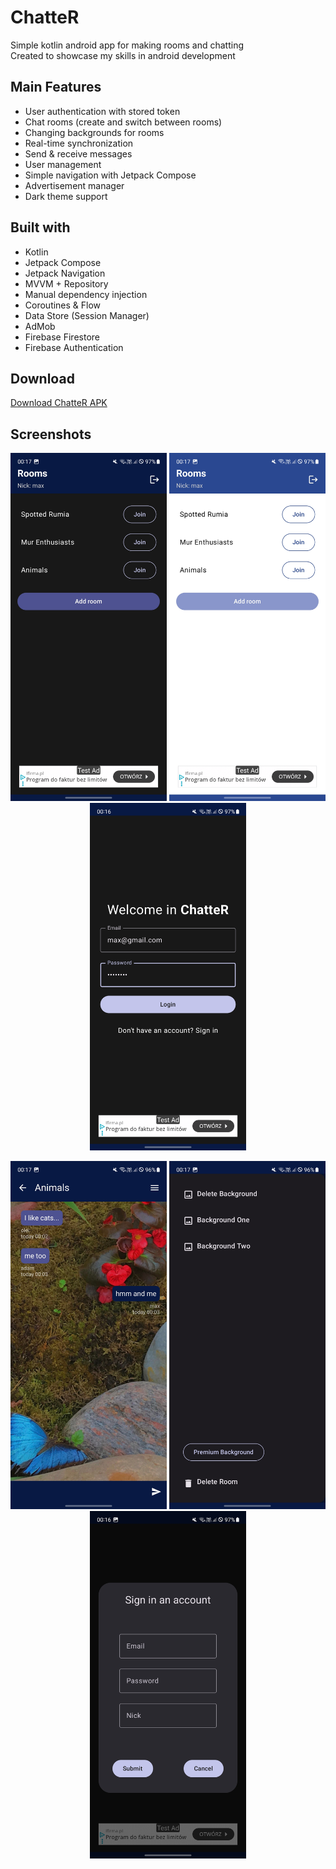# ChatteR
Simple kotlin android app for making rooms and chatting   
Created to showcase my skills in android development

## Main Features
- User authentication with stored token
- Chat rooms (create and switch between rooms)
- Changing backgrounds for rooms
- Real-time synchronization
- Send & receive messages
- User management
- Simple navigation with Jetpack Compose
- Advertisement manager
- Dark theme support

## Built with
- Kotlin
- Jetpack Compose
- Jetpack Navigation
- MVVM + Repository
- Manual dependency injection
- Coroutines & Flow
- Data Store (Session Manager)
- AdMob
- Firebase Firestore
- Firebase Authentication

## Download

[Download ChatteR APK](https://github.com/komodobear/ChatteR-AndroidApp/releases/latest)


## Screenshots
<p align="center">
  <img src="screenshots/screen_1.jpg" alt="Main Screen Dark" width="250"/>
  <img src="screenshots/screen_2.jpg" alt="Main Screen Light" width="250"/>
  <img src="screenshots/screen_3.jpg" alt="Edit Screen" width="250"/>
</p>
<p align="center">
  <img src="screenshots/screen_4.jpg" alt="Photo Preview" width="250"/>
  <img src="screenshots/screen_5.jpg" alt="Setting Location" width="250"/>
  <img src="screenshots/screen_6.jpg" alt="Map Screen" width="250"/>
</p>
